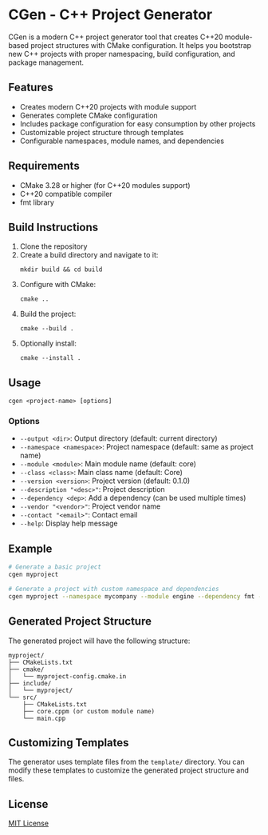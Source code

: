 # CGen - C++ Project Generator

CGen is a modern C++ project generator tool that creates C++20 module-based project structures with CMake configuration. It helps you bootstrap new C++ projects with proper namespacing, build configuration, and package management.

## Features

- Creates modern C++20 projects with module support
- Generates complete CMake configuration
- Includes package configuration for easy consumption by other projects
- Customizable project structure through templates
- Configurable namespaces, module names, and dependencies

## Requirements

- CMake 3.28 or higher (for C++20 modules support)
- C++20 compatible compiler
- fmt library

## Build Instructions

1. Clone the repository
2. Create a build directory and navigate to it:
   ```
   mkdir build && cd build
   ```
3. Configure with CMake:
   ```
   cmake ..
   ```
4. Build the project:
   ```
   cmake --build .
   ```
5. Optionally install:
   ```
   cmake --install .
   ```

## Usage

```
cgen <project-name> [options]
```

### Options

- `--output <dir>`: Output directory (default: current directory)
- `--namespace <namespace>`: Project namespace (default: same as project name)
- `--module <module>`: Main module name (default: core)
- `--class <class>`: Main class name (default: Core)
- `--version <version>`: Project version (default: 0.1.0)
- `--description "<desc>"`: Project description
- `--dependency <dep>`: Add a dependency (can be used multiple times)
- `--vendor "<vendor>"`: Project vendor name
- `--contact "<email>"`: Contact email
- `--help`: Display help message

## Example

```bash
# Generate a basic project
cgen myproject

# Generate a project with custom namespace and dependencies
cgen myproject --namespace mycompany --module engine --dependency fmt --dependency spdlog
```

## Generated Project Structure

The generated project will have the following structure:

```
myproject/
├── CMakeLists.txt
├── cmake/
│   └── myproject-config.cmake.in
├── include/
│   └── myproject/
└── src/
    ├── CMakeLists.txt
    ├── core.cppm (or custom module name)
    └── main.cpp
```

## Customizing Templates

The generator uses template files from the `template/` directory. You can modify these templates to customize the generated project structure and files.

## License

[MIT License](LICENSE)